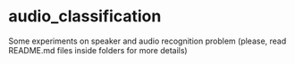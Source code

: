 # audio_classification
Some experiments on speaker and audio recognition problem (please, read README.md files inside folders for more details)
